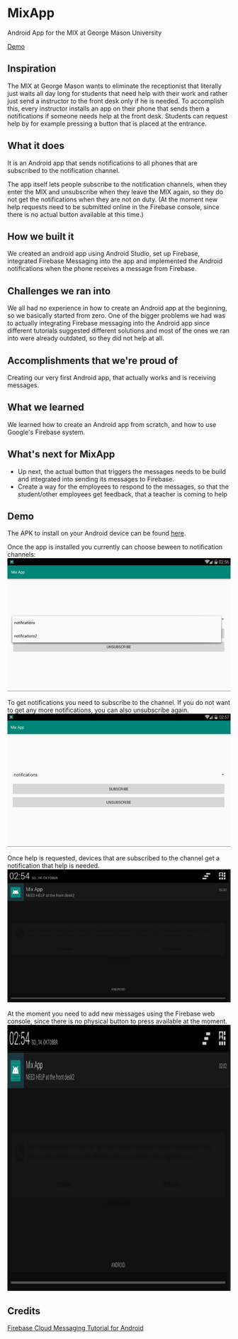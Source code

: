 # MixApp
Android App for the MIX at George Mason University

[Demo](#demo)


## Inspiration
The MIX at George Mason wants to eliminate the receptionist that literally just waits all day long for students that need help with their work and rather just send a instructor to the front desk only if he is needed. To accomplish this, every instructor installs an app on their phone that sends them a notifications if someone needs help at the front desk. Students can request help by for example pressing a button that is placed at the entrance.

## What it does
It is an Android app that sends notifications to all phones that are subscribed to the notification channel. 

The app itself lets people subscribe to the notification channels, when they enter the MIX and unsubscribe when they leave the MIX again, so they do not get the notifications when they are not on duty.
(At the moment new help requests need to be submitted online in the Firebase console, since there is no actual button available at this time.)

## How we built it
We created an android app using Android Studio, set up Firebase, integrated Firebase Messaging into the app and implemented the Android notifications when the phone receives a message from Firebase.

## Challenges we ran into
We all had no experience in how to create an Android app at the beginning, so we basically started from zero. 
One of the bigger problems we had was to actually integrating Firebase messaging into the Android app since different tutorials suggested different solutions and most of the ones we ran into were already outdated, so they did not help at all.

## Accomplishments that we're proud of
Creating our very first Android app, that actually works and is receiving messages.

## What we learned
We learned how to create an Android app from scratch, and how to use Google's Firebase system.

## What's next for MixApp
- Up next, the actual button that triggers the messages needs to be build and integrated into sending its messages to Firebase.
- Create a way for the employees to respond to the messages, so that the student/other employees get feedback, that a teacher is coming to help


## Demo

The APK to install on your Android device can be found [here](https://github.com/csehlke/MixApp3/blob/master/demo/MIX_App.apk).

Once the app is installed you currently can choose beween to notification channels:
<img src="https://github.com/csehlke/MixApp3/blob/master/demo/app1.png" height="300">

To get notifications you need to subscribe to the channel. If you do not want to get any more notifications, you can also unsubscribe again.
<img src="https://github.com/csehlke/MixApp3/blob/master/demo/app2.png" height="300">

Once help is requested, devices that are subscribed to the channel get a notification that help is needed.
<img src="https://github.com/csehlke/MixApp3/blob/master/demo/notification.png" height="300">

At the moment you need to add new messages using the Firebase web console, since there is no physical button to press available at the moment.
<img src="https://github.com/csehlke/MixApp3/blob/master/demo/notification.png" height="600">

## Credits
[Firebase Cloud Messaging Tutorial for Android](https://www.simplifiedcoding.net/firebase-cloud-messaging-tutorial-android/)
